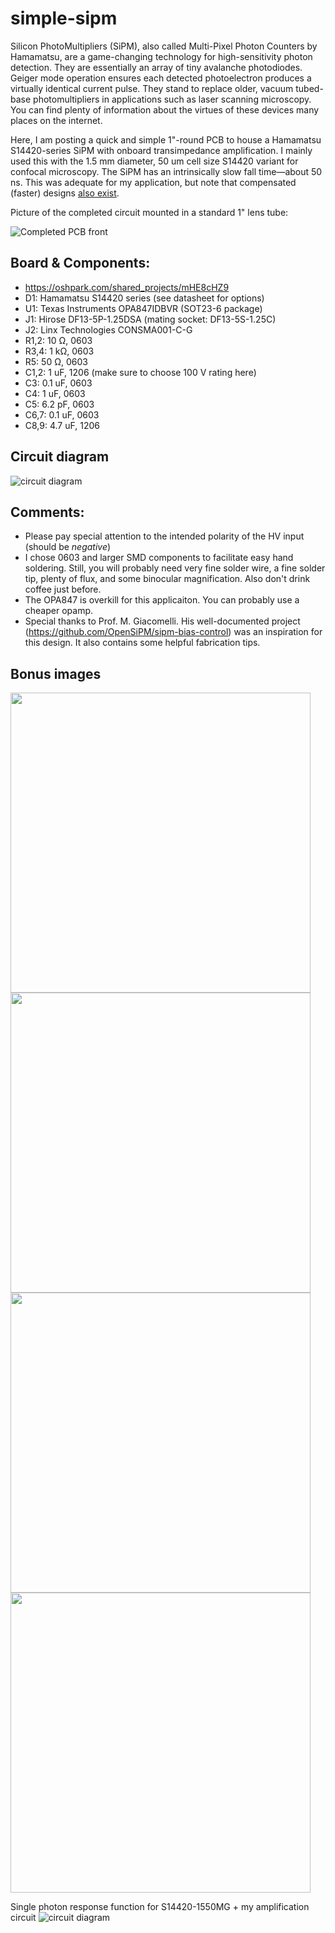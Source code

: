 # simple-sipm

Silicon PhotoMultipliers (SiPM), also called Multi-Pixel Photon Counters by Hamamatsu, are a game-changing technology for high-sensitivity photon detection. They are essentially an array of tiny avalanche photodiodes. Geiger mode operation ensures each detected photoelectron produces a virtually identical current pulse. They stand to replace older, vacuum tubed-base photomultipliers in applications such as laser scanning microscopy. You can find plenty of information about the virtues of these devices many places on the internet.

Here, I am posting a quick and simple 1"-round PCB to house a Hamamatsu S14420-series SiPM with onboard transimpedance amplification. I mainly used this with the 1.5 mm diameter, 50 um cell size S14420 variant for confocal microscopy. The SiPM has an intrinsically slow fall time—about 50 ns. This was adequate for my application, but note that compensated (faster) designs [also exist](https://github.com/OpenSiPM/sipm-bias-control).

Picture of the completed circuit mounted in a standard 1" lens tube:

![Completed PCB front](https://github.com/tweber225/simple-sipm/blob/main/media/completed.jpg?raw=true)


## Board & Components:
- https://oshpark.com/shared_projects/mHE8cHZ9
- D1: Hamamatsu S14420 series (see datasheet for options)
- U1: Texas Instruments OPA847IDBVR (SOT23-6 package)
- J1: Hirose DF13-5P-1.25DSA (mating socket: DF13-5S-1.25C)
- J2: Linx Technologies CONSMA001-C-G
- R1,2: 10 Ω, 0603
- R3,4: 1 kΩ, 0603
- R5: 50 Ω, 0603
- C1,2: 1 uF, 1206 (make sure to choose 100 V rating here)
- C3: 0.1 uF, 0603
- C4: 1 uF, 0603
- C5: 6.2 pF, 0603
- C6,7: 0.1 uF, 0603
- C8,9: 4.7 uF, 1206

## Circuit diagram
![circuit diagram](https://github.com/tweber225/simple-sipm/blob/main/media/circuit.PNG?raw=true)

## Comments:
- Please pay special attention to the intended polarity of the HV input (should be *negative*)
- I chose 0603 and larger SMD components to facilitate easy hand soldering. Still, you will probably need very fine solder wire, a fine solder tip, plenty of flux, and some binocular magnification. Also don't drink coffee just before.
- The OPA847 is overkill for this applicaiton. You can probably use a cheaper opamp.
- Special thanks to Prof. M. Giacomelli. His well-documented project (https://github.com/OpenSiPM/sipm-bias-control) was an inspiration for this design. It also contains some helpful fabrication tips.

## Bonus images
<img src="https://github.com/tweber225/simple-sipm/blob/main/media/back.jpg?raw=true" width="480"> <img src="https://github.com/tweber225/simple-sipm/blob/main/media/close%20up.jpg?raw=true" width="480">
<img src="https://github.com/tweber225/simple-sipm/blob/main/media/really%20close%20up.jpg?raw=true" width="480"> <img src="https://github.com/tweber225/simple-sipm/blob/main/media/single%20photon%20pulses.PNG?raw=true" width="480">

Single photon response function for S14420-1550MG + my amplification circuit
![circuit diagram](https://github.com/tweber225/simple-sipm/blob/main/media/-1550MG%20response.png?raw=true)


